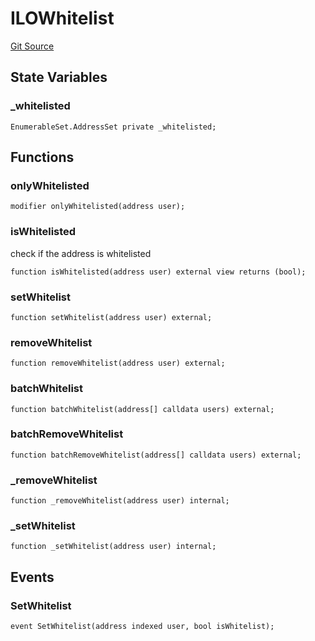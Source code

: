 # ILOWhitelist
[Git Source](https://github.com/KYRDTeam/ilo-contracts/blob/a3fc4c57db039cc1b79c7925531b021576d1b1a7/src/base/ILOWhitelist.sol)


## State Variables
### _whitelisted

```solidity
EnumerableSet.AddressSet private _whitelisted;
```


## Functions
### onlyWhitelisted


```solidity
modifier onlyWhitelisted(address user);
```

### isWhitelisted

check if the address is whitelisted


```solidity
function isWhitelisted(address user) external view returns (bool);
```

### setWhitelist


```solidity
function setWhitelist(address user) external;
```

### removeWhitelist


```solidity
function removeWhitelist(address user) external;
```

### batchWhitelist


```solidity
function batchWhitelist(address[] calldata users) external;
```

### batchRemoveWhitelist


```solidity
function batchRemoveWhitelist(address[] calldata users) external;
```

### _removeWhitelist


```solidity
function _removeWhitelist(address user) internal;
```

### _setWhitelist


```solidity
function _setWhitelist(address user) internal;
```

## Events
### SetWhitelist

```solidity
event SetWhitelist(address indexed user, bool isWhitelist);
```

